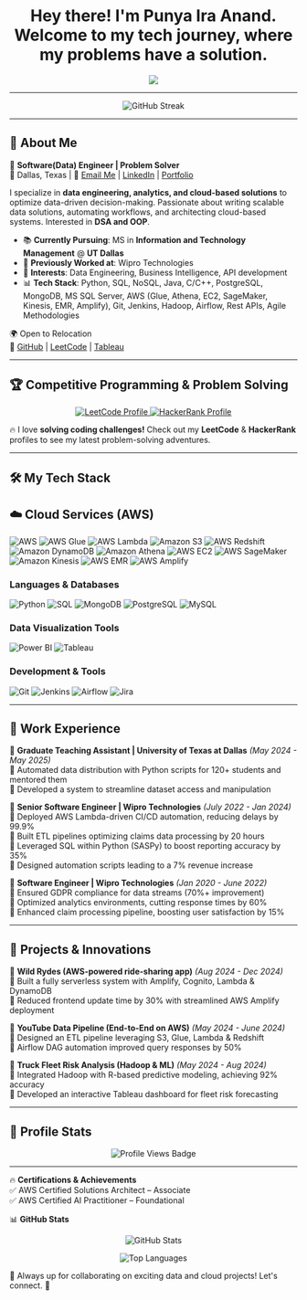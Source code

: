 # <h1 align="center">Hey there! I'm Punya Ira Anand. Welcome to my tech journey, where my problems have a solution. </h1>

<p align="center">
  <img src="https://readme-typing-svg.herokuapp.com?font=Fira+Code&duration=2000&pause=500&color=F75C7E&center=true&width=435&lines=Software(Data)+Engineer;Tech+Enthusiast;Data+Structures+%7C+Algorithms+%7C+OOP;Business+Intelligence+Developer;Problem+Solver;ETL+%7C+Cloud+%7C+Analytics;Python+%7C+SQL;Transforming+Data+Into+Insights" />
</p>

---

<p align="center">
  <img src="https://github-readme-streak-stats.herokuapp.com/?user=punyanand&theme=dark&hide_border=true" alt="GitHub Streak" />
</p>

---

## 🚀 **About Me**  
🎯 **Software(Data) Engineer | Problem Solver**   
📍 Dallas, Texas | 📩 [Email Me](mailto:punyaianand01@gmail.com) | [LinkedIn](https://www.linkedin.com/in/punya-ira-anand/) | [Portfolio](https://punyanand.github.io/)  

I specialize in **data engineering, analytics, and cloud-based solutions** to optimize data-driven decision-making. Passionate about writing scalable data solutions, automating workflows, and architecting cloud-based systems. Interested in **DSA and OOP**.  

- 📚 **Currently Pursuing**: MS in **Information and Technology Management** @ **UT Dallas**  
- 🏢 **Previously Worked at**: Wipro Technologies  
- 🎯 **Interests**: Data Engineering, Business Intelligence, API development  
- 📊 **Tech Stack**: Python, SQL, NoSQL, Java, C/C++, PostgreSQL, MongoDB, MS SQL Server, AWS (Glue, Athena, EC2, SageMaker, Kinesis, EMR, Amplify), Git, Jenkins, Hadoop, Airflow, Rest APIs, Agile Methodologies  

🌍 Open to Relocation  
🔗 [GitHub](https://github.com/Punyanand) | [LeetCode](https://leetcode.com/u/punya_ira/) | [Tableau](https://public.tableau.com/app/profile/punya.anand5200/vizzes)  

---

## 🏆 **Competitive Programming & Problem Solving**  

<p align="center">
  <a href="https://leetcode.com/u/punya_ira/">
    <img src="https://img.shields.io/badge/LeetCode-FFA116?style=for-the-badge&logo=leetcode&logoColor=black" alt="LeetCode Profile">
  </a>
  <a href="https://www.hackerrank.com/profile/punyaianand01">
    <img src="https://img.shields.io/badge/HackerRank-2EC866?style=for-the-badge&logo=hackerrank&logoColor=white" alt="HackerRank Profile">
  </a>
</p>

🔥 I love **solving coding challenges!** Check out my **LeetCode** & **HackerRank** profiles to see my latest problem-solving adventures.  

---

## 🛠️ **My Tech Stack** 

## ☁️ Cloud Services (AWS)

![AWS](https://img.shields.io/badge/AWS-FF9900?style=for-the-badge&logo=amazonaws&logoColor=white)
![AWS Glue](https://img.shields.io/badge/AWS%20Glue-232F3E?style=for-the-badge&logo=amazonaws&logoColor=white)
![AWS Lambda](https://img.shields.io/badge/AWS%20Lambda-FF9900?style=for-the-badge&logo=awslambda&logoColor=white)
![Amazon S3](https://img.shields.io/badge/Amazon%20S3-569A31?style=for-the-badge&logo=amazons3&logoColor=white)
![AWS Redshift](https://img.shields.io/badge/AWS%20Redshift-8C4FFF?style=for-the-badge&logo=amazonaws&logoColor=white)
![Amazon DynamoDB](https://img.shields.io/badge/Amazon%20DynamoDB-4053D6?style=for-the-badge&logo=amazondynamodb&logoColor=white)
![Amazon Athena](https://img.shields.io/badge/Amazon%20Athena-2D3436?style=for-the-badge&logo=amazonaws&logoColor=white)
![AWS EC2](https://img.shields.io/badge/AWS%20EC2-FF9900?style=for-the-badge&logo=amazonec2&logoColor=white)
![AWS SageMaker](https://img.shields.io/badge/AWS%20SageMaker-5A29E4?style=for-the-badge&logo=amazonsagemaker&logoColor=white)
![Amazon Kinesis](https://img.shields.io/badge/Amazon%20Kinesis-FF9900?style=for-the-badge&logo=amazonaws&logoColor=white)
![AWS EMR](https://img.shields.io/badge/AWS%20EMR-5A29E4?style=for-the-badge&logo=amazonaws&logoColor=white)
![AWS Amplify](https://img.shields.io/badge/AWS%20Amplify-FF9900?style=for-the-badge&logo=awsamplify&logoColor=white)

### **Languages & Databases**  
![Python](https://img.shields.io/badge/Python-3776AB?style=for-the-badge&logo=python&logoColor=white)
![SQL](https://img.shields.io/badge/SQL-CC2927?style=for-the-badge&logo=microsoftsqlserver&logoColor=white)
![MongoDB](https://img.shields.io/badge/MongoDB-47A248?style=for-the-badge&logo=mongodb&logoColor=white)
![PostgreSQL](https://img.shields.io/badge/PostgreSQL-31648C?style=for-the-badge&logo=postgresql&logoColor=white)
![MySQL](https://img.shields.io/badge/MySQL-4479A1?style=for-the-badge&logo=mysql&logoColor=white)

### **Data Visualization Tools**  
![Power BI](https://img.shields.io/badge/PowerBI-F2C811?style=for-the-badge&logo=powerbi&logoColor=black)
![Tableau](https://img.shields.io/badge/Tableau-005F9E?style=for-the-badge&logo=tableau&logoColor=white)

### **Development & Tools**  
![Git](https://img.shields.io/badge/Git-F05032?style=for-the-badge&logo=git&logoColor=white)
![Jenkins](https://img.shields.io/badge/Jenkins-D24939?style=for-the-badge&logo=jenkins&logoColor=white)
![Airflow](https://img.shields.io/badge/Airflow-017CEE?style=for-the-badge&logo=apacheairflow&logoColor=white)
![Jira](https://img.shields.io/badge/Jira-0052CC?style=for-the-badge&logo=jira&logoColor=white)

---

## 💼 **Work Experience**  

📌 **Graduate Teaching Assistant | University of Texas at Dallas** *(May 2024 - May 2025)*  
🔹 Automated data distribution with Python scripts for 120+ students and mentored them  
🔹 Developed a system to streamline dataset access and manipulation  

📌 **Senior Software Engineer | Wipro Technologies** *(July 2022 - Jan 2024)*  
🔹 Deployed AWS Lambda-driven CI/CD automation, reducing delays by 99.9%  
🔹 Built ETL pipelines optimizing claims data processing by 20 hours  
🔹 Leveraged SQL within Python (SASPy) to boost reporting accuracy by 35%  
🔹 Designed automation scripts leading to a 7% revenue increase  

📌 **Software Engineer | Wipro Technologies** *(Jan 2020 - June 2022)*  
🔹 Ensured GDPR compliance for data streams (70%+ improvement)  
🔹 Optimized analytics environments, cutting response times by 60%  
🔹 Enhanced claim processing pipeline, boosting user satisfaction by 15%  

---

## 🚀 **Projects & Innovations**  

📌 **Wild Rydes (AWS-powered ride-sharing app)** *(Aug 2024 - Dec 2024)*  
🔹 Built a fully serverless system with Amplify, Cognito, Lambda & DynamoDB  
🔹 Reduced frontend update time by 30% with streamlined AWS Amplify deployment  

📌 **YouTube Data Pipeline (End-to-End on AWS)** *(May 2024 - June 2024)*  
🔹 Designed an ETL pipeline leveraging S3, Glue, Lambda & Redshift  
🔹 Airflow DAG automation improved query responses by 50%  

📌 **Truck Fleet Risk Analysis (Hadoop & ML)** *(May 2024 - Aug 2024)*  
🔹 Integrated Hadoop with R-based predictive modeling, achieving 92% accuracy  
🔹 Developed an interactive Tableau dashboard for fleet risk forecasting  

---

## 🏅 **Profile Stats**

<p align="center">
  <img src="https://visitor-badge.laobi.icu/badge?page_id=punyanand.punyanand&left_color=gray&right_color=brightgreen&left_text=Profile%20Views" alt="Profile Views Badge" />
</p>

---

🔥 **Certifications & Achievements**  
✅ AWS Certified Solutions Architect – Associate  
✅ AWS Certified AI Practitioner – Foundational  

📊 **GitHub Stats**  
<p align="center">
  <img src="https://github-readme-stats.vercel.app/api?username=punyanand&show_icons=true&theme=dark" alt="GitHub Stats" />
</p>
<p align="center">
  <img src="https://github-readme-stats.vercel.app/api/top-langs/?username=punyanand&layout=compact&theme=dark" alt="Top Languages" />
</p>

📢 Always up for collaborating on exciting data and cloud projects! Let's connect. 🚀
